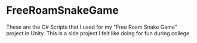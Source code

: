 # FreeRoamSnakeGame
These are the C# Scripts that I used for my "Free Roam Snake Game" project in Unity. This is a side project I felt like doing for fun during college.

